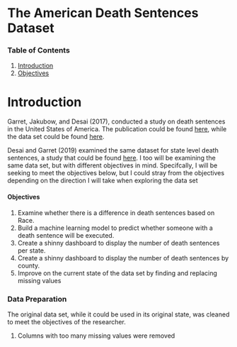 # The American Death Sentences Dataset
### Table of Contents
1. [Introduction](#Introduction)
2. [Objectives](#Objectives)
# Introduction
Garret, Jakubow, and Desai (2017), conducted a study on death sentences in the United States of America.
The publication could be found [here](https://papers.ssrn.com/sol3/papers.cfm?abstract_id=2911016), while
the data set could be found [here](http://endofitsrope.com/wp-content/uploads/2018/03/1991_2017_individualFIPS.csv-1991_2017_individualFIPS.csv). 

Desai and Garret (2019) examined the same dataset for state level death sentences, a study that could be 
found [here](https://papers.ssrn.com/sol3/papers.cfm?abstract_id=3124455). I too will be examining the same 
data set, but with different objectives in mind. Specifcally, I will be seeking to meet the objectives below,
but I could stray from the objectives depending on the direction I will take when exploring the data set

#### Objectives
1. Examine whether there is a difference in death sentences based on Race.
2. Build a machine learning model to predict whether someone with a death sentence will be executed.
3. Create a shinny dashboard to display the number of death sentences per state.
4. Create a shinny dashboard to display the number of death sentences by county.
5. Improve on the current state of the data set by finding and replacing missing values

### Data Preparation
The original data set, while it could be used in its original state, was cleaned to meet the objectives of the 
researcher. 
1. Columns with too many missing values were removed